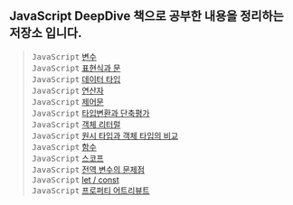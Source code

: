 ## JavaScript DeepDive 책으로 공부한 내용을 정리하는 저장소 입니다.

> <kbd>JavaScript</kbd> [변수](./README/4_variable.md) <br>
> <kbd>JavaScript</kbd> [표현식과 문](./README/5_expression.md) <br>
> <kbd>JavaScript</kbd> [데이터 타입](./README/6_dataType.md) <br>
> <kbd>JavaScript</kbd> [연산자](./README/7_operator.md) <br>
> <kbd>JavaScript</kbd> [제어문](./README/8_controlStatement.md) <br>
> <kbd>JavaScript</kbd> [타입변환과 단축평가](./README/9_typeChange.md) <br>
> <kbd>JavaScript</kbd> [객체 리터럴](./README/10_objectLiteral.md) <br>
> <kbd>JavaScript</kbd> [원시 타입과 객체 타입의 비교](./README/11_primitiveImmutable.md) <br>
> <kbd>JavaScript</kbd> [함수](./README/12_function.md) <br>
> <kbd>JavaScript</kbd> [스코프](./README/13_scope.md) <br>
> <kbd>JavaScript</kbd> [전역 변수의 문제점](./README/14_globalVariable.md) <br>
> <kbd>JavaScript</kbd> [let / const](./README/15_letConst.md) <br>
> <kbd>JavaScript</kbd> [프로퍼티 어트리뷰트](./README/16_propertyAttribute.md) <br>